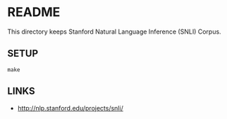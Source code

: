 # README #

This directory keeps Stanford Natural Language Inference (SNLI) Corpus.

## SETUP ##

```
make
```

## LINKS ##

 * http://nlp.stanford.edu/projects/snli/
